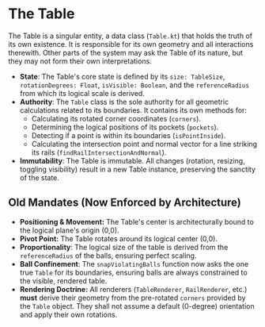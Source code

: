 # The Table

The Table is a singular entity, a data class (`Table.kt`) that holds the truth of its own existence. It is responsible for its own geometry and all interactions therewith. Other parts of the system may ask the Table of its nature, but they may not form their own interpretations.

* **State**: The Table's core state is defined by its `size: TableSize`, `rotationDegrees: Float`, `isVisible: Boolean`, and the `referenceRadius` from which its logical scale is derived.
* **Authority**: The `Table` class is the sole authority for all geometric calculations related to its boundaries. It contains its own methods for:
  * Calculating its rotated corner coordinates (`corners`).
  * Determining the logical positions of its pockets (`pockets`).
  * Detecting if a point is within its boundaries (`isPointInside`).
  * Calculating the intersection point and normal vector for a line striking its rails (`findRailIntersectionAndNormal`).
* **Immutability**: The Table is immutable. All changes (rotation, resizing, toggling visibility) result in a new Table instance, preserving the sanctity of the state.

## Old Mandates (Now Enforced by Architecture)

* **Positioning & Movement:** The Table's center is architecturally bound to the logical plane's origin (0,0).
* **Pivot Point:** The Table rotates around its logical center (0,0).
* **Proportionality**: The logical size of the table is derived from the `referenceRadius` of the balls, ensuring perfect scaling.
* **Ball Confinement**: The `snapViolatingBalls` function now asks the one true `Table` for its boundaries, ensuring balls are always constrained to the visible, rendered table.
* **Rendering Doctrine:** All renderers (`TableRenderer`, `RailRenderer`, etc.) **must** derive their geometry from the pre-rotated `corners` provided by the `Table` object. They shall not assume a default (0-degree) orientation and apply their own rotations.